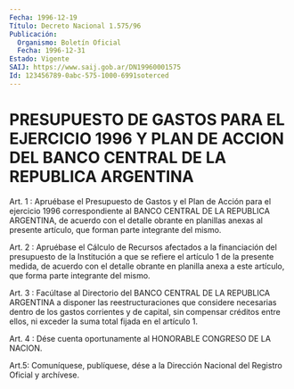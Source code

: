 ```yaml
---
Fecha: 1996-12-19
Título: Decreto Nacional 1.575/96
Publicación:
  Organismo: Boletín Oficial
  Fecha: 1996-12-31
Estado: Vigente
SAIJ: https://www.saij.gob.ar/DN19960001575
Id: 123456789-0abc-575-1000-6991soterced
---
```

# PRESUPUESTO DE GASTOS PARA EL EJERCICIO 1996 Y PLAN DE ACCION DEL BANCO CENTRAL DE LA REPUBLICA ARGENTINA

<a id="1"></a>
Art. 1 : Apruébase el Presupuesto de Gastos y el Plan de Acción para  el  ejercicio  1996  correspondiente  al BANCO CENTRAL DE  LA REPUBLICA ARGENTINA, de acuerdo con el detalle obrante en planillas anexas al presente artículo, que forman parte  integrante del mismo.

<a id="2"></a>
Art. 2 : Apruébase el Cálculo de Recursos afectados a la financiación del presupuesto de la Institución a  que se refiere el artículo 1 de la presente medida, de acuerdo con el detalle obrante en planilla anexa a este artículo, que forma parte  integrante  del mismo.

<a id="3"></a>
Art.  3 : Facúltase al Directorio del BANCO CENTRAL DE LA REPUBLICA ARGENTINA a disponer las reestructuraciones  que  considere necesarias dentro de los gastos corrientes y de capital, sin compensar créditos entre ellos, ni exceder la suma total fijada en el artículo 1.

<a id="4"></a>
Art. 4 : Dése  cuenta  oportunamente  al  HONORABLE  CONGRESO DE LA NACION.

<a id="5"></a>
Art.5:  Comuníquese, publíquese, dése a la Dirección Nacional del Registro Oficial y archívese.